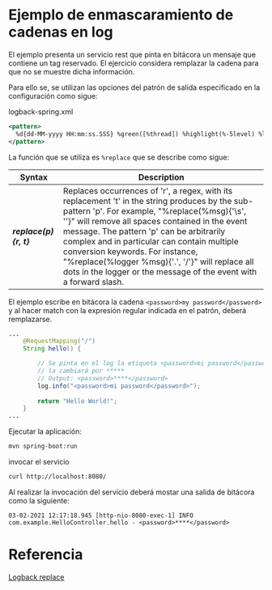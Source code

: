 # Ejemplo de enmascaramiento de cadenas en log

El ejemplo presenta un servicio rest que pinta en bitácora un mensaje que contiene un tag reservado.
El ejercicio considera remplazar la cadena para que no se muestre dicha información.

Para ello se, se utilizan las opciones del patrón de salida especificado en la configuración como sigue:

logback-spring.xml

``` xml
<pattern>
  %d{dd-MM-yyyy HH:mm:ss.SSS} %green([%thread]) %highlight(%-5level) %logger{36}.%M - %replace(%msg){"&lt;password&gt;.*&lt;", "&lt;password&gt;\*\*\*\*&lt;"}%n
</pattern>
```

La función que se utiliza es `%replace` que se describe como sigue:

| Syntax | Description |
| --- | ----------- |
| _**replace(p){r, t}**_ | Replaces occurrences of 'r', a regex, with its replacement 't' in the string produces by the sub-pattern 'p'. For example, "%replace(%msg){'\s', ''}" will remove all spaces contained in the event message. The pattern 'p' can be arbitrarily complex and in particular can contain multiple conversion keywords. For instance, "%replace(%logger %msg){'\.', '/'}" will replace all dots in the logger or the message of the event with a forward slash. |

El ejemplo escribe en bitácora la cadena `<password>my password</password>` y al hacer match con la expresión regular indicada en el patrón, deberá remplazarse.

```java 
...
    @RequestMapping("/")
    String hello() {

        // Se pinta en el log la etiqueta <password>mi password</password>, al ser revisada por la función %replace
        // la cambiará por *****
        // Output: <password>****</password>
        log.info("<password>mi password</password>");
        
        return "Hello World!";
    }
...
```

Ejecutar la aplicación:
``` bash
mvn spring-boot:run
```
invocar el servicio
``` bash
curl http://localhost:8080/
```
Al realizar la invocación del servicio deberá mostar una salida de bitácora como la siguiente:

``` log
03-02-2021 12:17:18.945 [http-nio-8080-exec-1] INFO  com.example.HelloController.hello - <password>****</password>
```

# Referencia
[Logback replace](http://logback.qos.ch/manual/layouts.html#replace)
